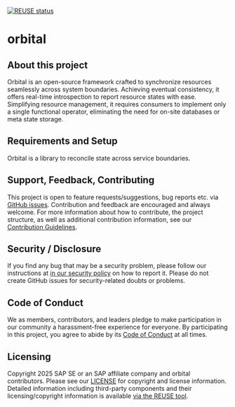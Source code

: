 [![REUSE status](https://api.reuse.software/badge/github.com/openkcm/orbital)](https://api.reuse.software/info/github.com/openkcm/orbital)

# orbital

## About this project

Orbital is an open-source framework crafted to synchronize resources seamlessly across system boundaries. Achieving eventual consistency, it offers real-time introspection to report resource states with ease. Simplifying resource management, it requires consumers to implement only a single functional operator, eliminating the need for on-site databases or meta state storage.

## Requirements and Setup

Orbital is a library to reconcile state across service boundaries.

## Support, Feedback, Contributing

This project is open to feature requests/suggestions, bug reports etc. via [GitHub issues](https://github.com/openkcm/orbital/issues). Contribution and feedback are encouraged and always welcome. For more information about how to contribute, the project structure, as well as additional contribution information, see our [Contribution Guidelines](CONTRIBUTING.md).

## Security / Disclosure
If you find any bug that may be a security problem, please follow our instructions at [in our security policy](https://github.com/openkcm/orbital/security/policy) on how to report it. Please do not create GitHub issues for security-related doubts or problems.

## Code of Conduct

We as members, contributors, and leaders pledge to make participation in our community a harassment-free experience for everyone. By participating in this project, you agree to abide by its [Code of Conduct](https://github.com/openkcm/.github/blob/main/CODE_OF_CONDUCT.md) at all times.

## Licensing

Copyright 2025 SAP SE or an SAP affiliate company and orbital contributors. Please see our [LICENSE](LICENSE) for copyright and license information. Detailed information including third-party components and their licensing/copyright information is available [via the REUSE tool](https://api.reuse.software/info/github.com/openkcm/orbital).
